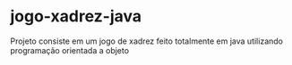# jogo-xadrez-java
Projeto consiste em um jogo de xadrez feito totalmente em java utilizando programação orientada a objeto
